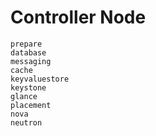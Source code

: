 # Controller Node

```{toctree}
prepare
database
messaging
cache
keyvaluestore
keystone
glance
placement
nova
neutron
```

